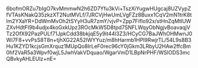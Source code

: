 6bofmORZu7bIgO7kvMmmwN2h6ZD7Yfu3kVi+TszXiYugwHUgcaj8UZVypZfVTAsKNakQ35zkzXT2NutMVLf/7JRCVjHwUmLVgFZz8Buxx1CqV2mN1trK8tlm2YXaYR+DdWmMvOh2tSYyH3uR7zmY/vjvP+Zpp7Fiflo92x/stHnZqMtlUWZXvHdtFI9b4udjx4koGxkUpz3ROcMkW5D8tpd7SNFLWqyObNgjvBoavaqjVTz2OfX92PazPULf71JpkCdd38bkjqE5y9it44l3Z3/HCyCG7BaJWhOHMwnJ0Wi7F8+vvPsS8T8n+tjhXG22A52lWYYuz/m8hHarmb1HPl9RwjrTL/54L9s8B3Hu1KZYD1kcjsGmXrquz1MUpQo8IrLeF0rec96cY0jGkm3LRbyU2HAw2ffcBm0hf2VaR5a3Wpvf0wjL5JwhVakVDquao/WgarVmD1LBpNrPHF/WSIODS3mcQBvkyAHLEUlz+nE=
